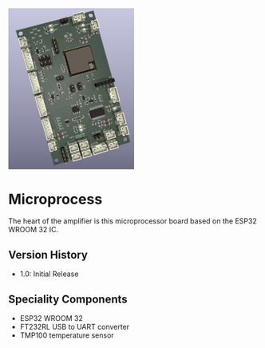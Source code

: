 <img src="screenshot.png" width="50%">

# Microprocess

The heart of the amplifier is this microprocessor board based on the ESP32 WROOM 32 IC.

## Version History

- 1.0: Initial Release

## Speciality Components

* ESP32 WROOM 32
* FT232RL USB to UART converter
* TMP100 temperature sensor

